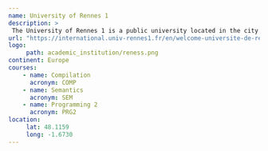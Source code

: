 ```yaml
---
name: University of Rennes 1 
description: >
 The University of Rennes 1 is a public university located in the city of Rennes, France. It is under the Academy of Rennes. 
url: "https://international.univ-rennes1.fr/en/welcome-universite-de-rennes-1"
logo:
     path: academic_institution/reness.png
continent: Europe
courses:
    - name: Compilation 
      acronym: COMP 
    - name: Semantics 
      acronym: SEM
    - name: Programming 2 
      acronym: PRG2
location:
     lat: 48.1159
     long: -1.6730
---
```

